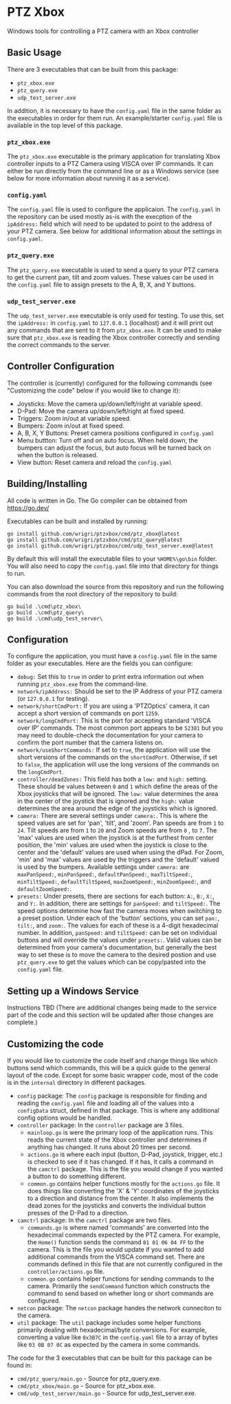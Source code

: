 # PTZ Xbox
Windows tools for controlling a PTZ camera with an Xbox controller

## Basic Usage

There are 3 executables that can be built from this package:
- `ptz_xbox.exe`
- `ptz_query.exe`
- `udp_test_server.exe`

In addition, it is necessary to have the `config.yaml` file in the same folder
as the executables in order for them run. An example/starter `config.yaml`
file is available in the top level of this package.

### `ptz_xbox.exe`
The `ptz_xbox.exe` executable is the primary application for translating Xbox
controller inputs to a PTZ Camera using VISCA over IP commands. It can either
be run directly from the command line or as a Windows service (see below for
more information about running it as a service).

### `config.yaml`
The `config.yaml` file is used to configure the applicaion. The `config.yaml`
in the repository can be used mostly as-is with the execption of the `ipAddress:`
field which will need to be updated to point to the address of your PTZ
camera. See below for additional information about the settings in `config.yaml`.

### `ptz_query.exe`
The `ptz_query.exe` executable is used to send a query to your PTZ camera to
get the current pan, tilt and zoom values. These values can be used in the
`config.yaml` file to assign presets to the A, B, X, and Y buttons.

### `udp_test_server.exe`
The `udp_test_server.exe` executable is only used for testing. To use this,
set the `ipAddress:` in `config.yaml` to `127.0.0.1` (localhost) and it will
print out any commands that are sent to it from `ptz_xbox.exe`. It can be
used to make sure that `ptz_xbox.exe` is reading the Xbox controller
correctly and sending the correct commands to the server.

## Controller Configuration
The controller is (currently) configured for the following commands (see
"Customizing the code" below if you would like to change it):

- Joysticks: Move the camera up/down/left/right at variable speed.
- D-Pad: Move the camera up/down/left/right at fixed speed.
- Triggers: Zoom in/out at variable speed.
- Bumpers: Zoom in/out at fixed speed.
- A, B, X, Y Buttons: Preset camera positions configured in `config.yaml`
- Menu buttton: Turn off and on auto focus. When held down, the bumpers
can adjust the focus, but auto focus will be turned back on when the
button is released.
- View button:  Reset camera and reload the `config.yaml`

## Building/Installing
All code is written in Go. The Go compiler can be obtained from https://go.dev/ 

Executables can be built and installed by running:
```
go install github.com/wrigri/ptzxbox/cmd/ptz_xbox@latest
go install github.com/wrigri/ptzxbox/cmd/ptz_query@latest
go install github.com/wrigri/ptzxbox/cmd/udp_test_server.exe@latest
```
By default this will install the executable files to your `%HOME%\go\bin`
folder. You will also need to copy the `config.yaml` file into that
directory for things to run.

You can also download the source from this repository and run the following
commands from the root directory of the repository to build:
```
go build .\cmd\ptz_xbox\
go build .\cmd\ptz_query\
go build .\cmd\udp_test_server\
```

## Configuration
To configure the application, you must have a `config.yaml` file in the same
folder as your executables. Here are the fields you can configure:

- `debug:` Set this to `true` in order to print extra information out when
running `ptz_xbox.exe` from the command-line.
- `network/ipAddress:` Should be set to the IP Address of your PTZ camera
(or `127.0.0.1` for testing).
- `network/shortCmdPort:` If you are using a 'PTZOptics' camera, it can accept
a short version of commands on port `1259`.
- `network/longCmdPort:` This is the port for accepting standard 'VISCA over
IP' commands. The most common port appears to be `52381` but you may need to
double-check the documentation for your camera to confirm the port number
that the camera listens on.
- `network/useShortCommands:` If set to `true`, the application will use the
short versions of the commands on the `shortCmdPort`. Otherwise, if set to
`false`, the application will use the long versions of the commands on the
`longCmdPort`.
- `controller/deadZones:` This field has both a `low:` and `high:` setting.
These should be values between `0` and `1` which define the areas of the
Xbox joysticks that will be ignored. The `low:` value determines the area
in the center of the joystick that is ignored and the `high:` value determines
the area around the edge of the joysticks which is ignored.
- `camera:` There are several settings under `camera:`. This is where the
speed values are set for 'pan', 'tilt', and 'zoom'. Pan speeds are from `1`
to `24`. Tilt speeds are from `1` to `20` and Zoom speeds are from `0` , to
`7`. The 'max' values are used when the joystick is at the furthest from
center position, the 'min' values are used when the joystick is close to
the center and the 'default' values are used when using the dPad. For Zoom,
'min' and 'max' values are used by the triggers and the 'default' valued is
used by the bumpers. Available settings under `camera:` are `maxPanSpeed:`,
`minPanSpeed:`, `defaultPanSpeed:`, `maxTiltSpeed:`, `minTiltSpeed:`,
`defaultTiltSpeed`, `maxZoomSpeed:`, `minZoomSpeed:`, and `defaultZoomSpeed:`.
- `presets:` Under presets, there are sections for each button: `A:`, `B:`,
`X:`, and `Y:`. In addition, there are settings for `panSpeed:` and
`tiltSpeed:`. The speed options determine how fast the camera moves when
switching to a preset postion. Under each of the 'button' sections, you can
set `pan:`, `tilt:`, and `zoom:`. The values for each of these is a 4-digit
hexadecimal number. In addition, `panSpeed:` and `tiltSpeed:` can be set on
individual buttons and will override the values under `presets:`. Valid values
can be determined from your camera's documentation, but generally the best way
to set these is to move the camera to the desired postion and use
`ptz_query.exe` to get the values which can be copy/pasted into the
`config.yaml` file.

## Setting up a Windows Service
Instructions TBD (There are additional changes being made to the service part
of the code and this section will be updated after those changes are complete.)

## Customizing the code
If you would like to customize the code itself and change things like which
buttons send which commands, this will be a quick guide to the general layout
of the code. Except for some basic wrapper code, most of the code is in the
`internal` directory in different packages.
- `config` package: The `config` package is responsible for finding and
reading the `config.yaml` file and loading all of the values into a
`configData` struct, defined in that package. This is where any additional
config options would be handled.
- `controller` package: In the `controller` package are 3 files. 
    - `mainloop.go` is were the primary loop of the application runs. This
    reads the current state of the Xbox controller and determines if anything
    has changed. It runs about 20 times per second.
    - `actions.go` is where each input (button, D-Pad, joystick, trigger,
    etc.) is checked to see if it has changed. If it has, it calls a command
    in the `camctrl` package. This is the file you would change if you wanted
    a button to do something different.
    - `common.go` contains helper functions mostly for the `actions.go` file.
    It does things like converting the 'X' & 'Y' coordinates of the joysticks
    to a direction and distance from the center. It also implements the dead
    zones for the joysticks and converts the individual button presses of the
    D-Pad to a direction.
- `camctrl` package: In the `camctrl` package are two files.
    - `commands.go` is where named 'commands' are converted into the
    hexadecimal commands expected by the PTZ camera. For example, the `Home()`
    function sends the command `81 01 06 04 FF` to the camera. This is the
    file you would update if you wanted to add additional commands from the
    VISCA command set. There are commands defined in this file that are not 
    currently configured in the `controller/actions.go` file.
    - `common.go` contains helper functions for sending commands to the
    camera. Primarily the `sendCommand` function which constructs the command
    to send based on whether long or short commands are configured.
- `netcon` package: The `netcon` package handes the network conneciton to
the camera.
- `util` package: The `util` package includes some helper functions primarily
dealing with hexadecimal/byte conversions. For example, converting a value
like `0x3B7C` in the `config.yaml` file to a array of bytes like `03 0B 07 0C`
as expected by the camera in some commands.

The code for the 3 executables that can be built for this package can be 
found in:

- `cmd/ptz_query/main.go` - Source for ptz_query.exe.
- `cmd/ptz_xbox/main.go` - Source for ptz_xbox.exe.
- `cmd/udp_test_server/main.go` - Source for udp_test_server.exe.
